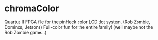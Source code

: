 # chromaColor
Quartus II FPGA file for the pinHeck color LCD dot system.
(Rob Zombie, Dominos, Jetsons)
Full-color fun for the entire family! (well maybe not the Rob Zombie game...)

